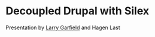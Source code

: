 Decoupled Drupal with Silex
===========================

Presentation by [Larry Garfield](http://www.garfieldtech.com) and Hagen Last

